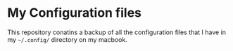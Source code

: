 # My Configuration files

This repository conatins a backup of all the configuration files that I have in my ```~/.config/``` directory on my macbook. 



